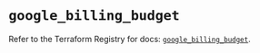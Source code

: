 # `google_billing_budget`

Refer to the Terraform Registry for docs: [`google_billing_budget`](https://registry.terraform.io/providers/hashicorp/google/6.10.0/docs/resources/billing_budget).
